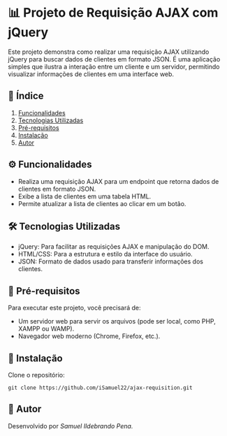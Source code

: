 # 📊 Projeto de Requisição AJAX com jQuery

Este projeto demonstra como realizar uma requisição AJAX utilizando jQuery para buscar dados de clientes em formato JSON. É uma aplicação simples que ilustra a interação entre um cliente e um servidor, permitindo visualizar informações de clientes em uma interface web.

## 📑 Índice
1. [Funcionalidades](#%EF%B8%8F-funcionalidades)
2. [Tecnologias Utilizadas](#-tecnologias-utilizadas)
3. [Pré-requisitos](#-pré-requisitos)
4. [Instalação](#-instalação)
5. [Autor](#-autor)

## ⚙️ Funcionalidades

- Realiza uma requisição AJAX para um endpoint que retorna dados de clientes em formato JSON.
- Exibe a lista de clientes em uma tabela HTML.
- Permite atualizar a lista de clientes ao clicar em um botão.

## 🛠 Tecnologias Utilizadas

- jQuery: Para facilitar as requisições AJAX e manipulação do DOM.
- HTML/CSS: Para a estrutura e estilo da interface do usuário.
- JSON: Formato de dados usado para transferir informações dos clientes.

## 📝 Pré-requisitos

Para executar este projeto, você precisará de:

- Um servidor web para servir os arquivos (pode ser local, como PHP, XAMPP ou WAMP).
- Navegador web moderno (Chrome, Firefox, etc.).

## 🚀 Instalação

Clone o repositório:

```git
git clone https://github.com/iSamuel22/ajax-requisition.git
```

## 👤 Autor
Desenvolvido por _Samuel Ildebrando Pena._
